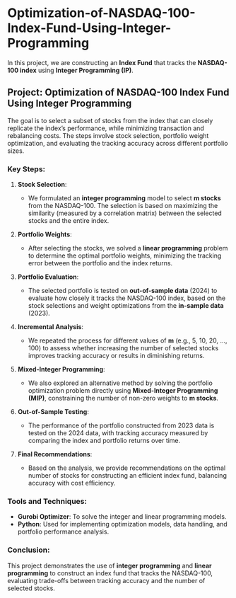 # Optimization-of-NASDAQ-100-Index-Fund-Using-Integer-Programming
In this project, we are constructing an **Index Fund** that tracks the **NASDAQ-100 index** using **Integer Programming (IP)**.

## Project: Optimization of NASDAQ-100 Index Fund Using Integer Programming

The goal is to select a subset of stocks from the index that can closely replicate the index’s performance, while minimizing transaction and rebalancing costs. The steps involve stock selection, portfolio weight optimization, and evaluating the tracking accuracy across different portfolio sizes.

### Key Steps:

1. **Stock Selection**:
   - We formulated an **integer programming** model to select **m stocks** from the NASDAQ-100. The selection is based on maximizing the similarity (measured by a correlation matrix) between the selected stocks and the entire index.

2. **Portfolio Weights**:
   - After selecting the stocks, we solved a **linear programming** problem to determine the optimal portfolio weights, minimizing the tracking error between the portfolio and the index returns.

3. **Portfolio Evaluation**:
   - The selected portfolio is tested on **out-of-sample data** (2024) to evaluate how closely it tracks the NASDAQ-100 index, based on the stock selections and weight optimizations from the **in-sample data** (2023).

4. **Incremental Analysis**:
   - We repeated the process for different values of **m** (e.g., 5, 10, 20, ..., 100) to assess whether increasing the number of selected stocks improves tracking accuracy or results in diminishing returns.

5. **Mixed-Integer Programming**:
   - We also explored an alternative method by solving the portfolio optimization problem directly using **Mixed-Integer Programming (MIP)**, constraining the number of non-zero weights to **m stocks**.

6. **Out-of-Sample Testing**:
   - The performance of the portfolio constructed from 2023 data is tested on the 2024 data, with tracking accuracy measured by comparing the index and portfolio returns over time.

7. **Final Recommendations**:
   - Based on the analysis, we provide recommendations on the optimal number of stocks for constructing an efficient index fund, balancing accuracy with cost efficiency.

### Tools and Techniques:
- **Gurobi Optimizer**: To solve the integer and linear programming models.
- **Python**: Used for implementing optimization models, data handling, and portfolio performance analysis.

### Conclusion:
This project demonstrates the use of **integer programming** and **linear programming** to construct an index fund that tracks the NASDAQ-100, evaluating trade-offs between tracking accuracy and the number of selected stocks.
